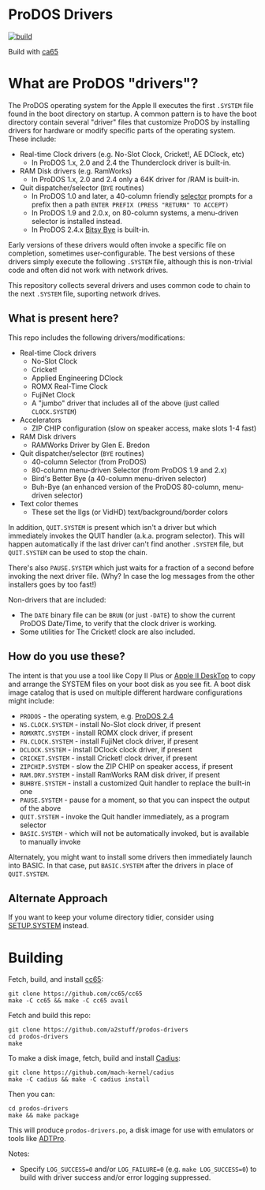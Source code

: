 # ProDOS Drivers

[![build](https://github.com/a2stuff/prodos-drivers/actions/workflows/main.yml/badge.svg)](https://github.com/a2stuff/prodos-drivers/actions/workflows/main.yml)

Build with [ca65](https://cc65.github.io/doc/ca65.html)

# What are ProDOS "drivers"?

The ProDOS operating system for the Apple II executes the first `.SYSTEM` file found in the boot directory on startup. A common pattern is to have the boot directory contain several "driver" files that customize ProDOS by installing drivers for hardware or modify specific parts of the operating system. These include:

* Real-time Clock drivers (e.g. No-Slot Clock, Cricket!, AE DClock, etc)
  * In ProDOS 1.x, 2.0 and 2.4 the Thunderclock driver is built-in.
* RAM Disk drivers (e.g. RamWorks)
  * In ProDOS 1.x, 2.0 and 2.4 only a 64K driver for /RAM is built-in.
* Quit dispatcher/selector (`BYE` routines)
  * In ProDOS 1.0 and later, a 40-column friendly [selector](selector) prompts for a prefix then a path `ENTER PREFIX (PRESS "RETURN" TO ACCEPT)`
  * In ProDOS 1.9 and 2.0.x, on 80-column systems, a menu-driven selector is installed instead.
  * In ProDOS 2.4.x [Bitsy Bye](https://prodos8.com/bitsy-bye/) is built-in.

Early versions of these drivers would often invoke a specific file on completion, sometimes user-configurable. The best versions of these drivers simply execute the following `.SYSTEM` file, although this is non-trivial code and often did not work with network drives.

This repository collects several drivers and uses common code to chain to the next `.SYSTEM` file, suporting network drives.

## What is present here?

This repo includes the following drivers/modifications:

* Real-time Clock drivers
  * No-Slot Clock
  * Cricket!
  * Applied Engineering DClock
  * ROMX Real-Time Clock
  * FujiNet Clock
  * A "jumbo" driver that includes all of the above (just called `CLOCK.SYSTEM`)
* Accelerators
  * ZIP CHIP configuration (slow on speaker access, make slots 1-4 fast)
* RAM Disk drivers
  * RAMWorks Driver by Glen E. Bredon
* Quit dispatcher/selector (`BYE` routines)
  * 40-column Selector (from ProDOS)
  * 80-column menu-driven Selector (from ProDOS 1.9 and 2.x)
  * Bird's Better Bye (a 40-column menu-driven selector)
  * Buh-Bye (an enhanced version of the ProDOS 80-column, menu-driven selector)
* Text color themes
  * These set the IIgs (or VidHD) text/background/border colors

In addition, `QUIT.SYSTEM` is present which isn't a driver but which immediately invokes the QUIT handler (a.k.a. program selector). This will happen automatically if the last driver can't find another `.SYSTEM` file, but `QUIT.SYSTEM` can be used to stop the chain.

There's also `PAUSE.SYSTEM` which just waits for a fraction of a second before invoking the next driver file. (Why? In case the log messages from the other installers goes by too fast!)

Non-drivers that are included:
* The `DATE` binary file can be `BRUN` (or just `-DATE`) to show the current ProDOS Date/Time, to verify that the clock driver is working.
* Some utilities for The Cricket! clock are also included.

## How do you use these?

The intent is that you use a tool like Copy II Plus or [Apple II DeskTop](https://github.com/a2stuff/a2d) to copy and arrange the SYSTEM files on your boot disk as you see fit. A boot disk image catalog that is used on multiple different hardware configurations might include:

* `PRODOS` - the operating system, e.g. [ProDOS 2.4](https://prodos8.com/)
* `NS.CLOCK.SYSTEM` - install No-Slot clock driver, if present
* `ROMXRTC.SYSTEM` - install ROMX clock driver, if present
* `FN.CLOCK.SYSTEM` - install FujiNet clock driver, if present
* `DCLOCK.SYSTEM` - install DClock clock driver, if present
* `CRICKET.SYSTEM` - install Cricket! clock driver, if present
* `ZIPCHIP.SYSTEM` - slow the ZIP CHIP on speaker access, if present
* `RAM.DRV.SYSTEM` - install RamWorks RAM disk driver, if present
* `BUHBYE.SYSTEM` - install a customized Quit handler to replace the built-in one
* `PAUSE.SYSTEM` - pause for a moment, so that you can inspect the output of the above
* `QUIT.SYSTEM` - invoke the Quit handler immediately, as a program selector
* `BASIC.SYSTEM` - which will not be automatically invoked, but is available to manually invoke

Alternately, you might want to install some drivers then immediately launch into BASIC. In that case, put `BASIC.SYSTEM` after the drivers in place of `QUIT.SYSTEM`.

## Alternate Approach

If you want to keep your volume directory tidier, consider using [SETUP.SYSTEM](./setup/README.md) instead.

# Building

Fetch, build, and install [cc65](http://cc65.github.io/cc65/):

```
git clone https://github.com/cc65/cc65
make -C cc65 && make -C cc65 avail
```

Fetch and build this repo:

```
git clone https://github.com/a2stuff/prodos-drivers
cd prodos-drivers
make
```

To make a disk image, fetch, build and install [Cadius](https://github.com/mach-kernel/cadius):

```
git clone https://github.com/mach-kernel/cadius
make -C cadius && make -C cadius install
```

Then you can:

```
cd prodos-drivers
make && make package
```

This will produce `prodos-drivers.po`, a disk image for use with emulators or tools like [ADTPro](http://adtpro.com/).

Notes:
* Specify `LOG_SUCCESS=0` and/or `LOG_FAILURE=0` (e.g. `make LOG_SUCCESS=0`) to build with driver success and/or error logging suppressed.
